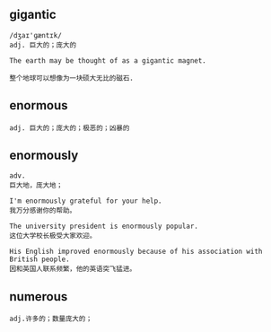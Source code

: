 ## gigantic
```
/dʒaɪ'ɡæntɪk/
adj. 巨大的；庞大的

The earth may be thought of as a gigantic magnet.

整个地球可以想像为一块硕大无比的磁石.
```

## enormous
```
adj. 巨大的；庞大的；极恶的；凶暴的
```

## enormously
```
adv.
巨大地，庞大地；

I'm enormously grateful for your help.
我万分感谢你的帮助。

The university president is enormously popular.
这位大学校长极受大家欢迎。

His English improved enormously because of his association with British people.
因和英国人联系频繁，他的英语突飞猛进。
```

## numerous
```
adj.许多的；数量庞大的；
```

